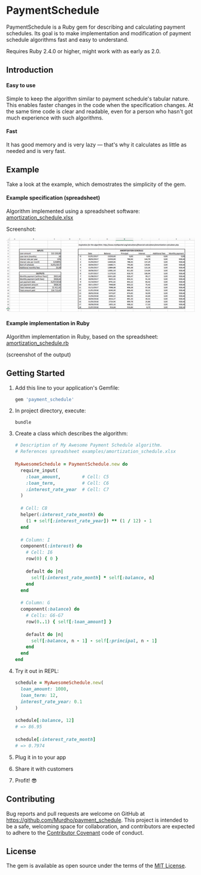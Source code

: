 # PaymentSchedule

PaymentSchedule is a Ruby gem for describing and calculating payment schedules. Its goal is to make implementation and modification of payment schedule algorithms fast and easy to understand.

Requires Ruby 2.4.0 or higher, might work with as early as 2.0.



## Introduction

#### Easy to use

Simple to keep the algorithm similar to payment schedule's tabular nature. This enables faster changes in the code when the specification changes. At the same time code is clear and readable, even for a person who hasn't got much experience with such algorithms.



#### Fast

It has good memory and is very lazy — that's why it calculates as little as needed and is very fast.



## Example

Take a look at the example, which demostrates the simplicity of the gem.



#### Example specification (spreadsheet)

Algorithm implemented using a spreadsheet software: [amortization_schedule.xlsx](examples/amortization_schedule.xlsx)

Screenshot:

![screenshot-payment-schedule-example](media/screenshot-payment-schedule-example.png)



#### Example implementation in Ruby

Algorithm implementation in Ruby, based on the spreadsheet: [amortization_schedule.rb](examples/amortization_schedule.rb)

(screenshot of the output)



## Getting Started

1. Add this line to your application's Gemfile:

   ```ruby
   gem 'payment_schedule'
   ```

2. In project directory, execute:

   ```shell
   bundle
   ```

3. Create a class which describes the algorithm:

   ```ruby
   # Description of My Awesome Payment Schedule algorithm.
   # References spreadsheet examples/amortization_schedule.xlsx

   MyAwesomeSchedule = PaymentSchedule.new do
     require_input(
       :loan_amount,        # Cell: C5
       :loan_term,          # Cell: C6
       :interest_rate_year  # Cell: C7
     )
     
     # Cell: C8
     helper(:interest_rate_month) do
       (1 + self[:interest_rate_year]) ** (1 / 12) - 1
     end
     
     # Column: I
     component(:interest) do
       # Cell: I6
       row(0) { 0 }
       
       default do |n|
         self[:interest_rate_month] * self[:balance, n]
       end
     end
     
     # Column: G
     component(:balance) do
       # Cells: G6-G7
       row(0..1) { self[:loan_amount] }
       
       default do |n|
         self[:balance, n - 1] - self[:principal, n - 1]
       end
     end
   end
   ```

4. Try it out in REPL:

   ```ruby
   schedule = MyAwesomeSchedule.new(
     loan_amount: 1000, 
     loan_term: 12, 
     interest_rate_year: 0.1
   )

   schedule[:balance, 12]
   # => 86.95

   schedule[:interest_rate_month]
   # => 0.7974
   ```

5. Plug it in to your app

6. Share it with customers

7. Profit! :sunglasses:



## Contributing

Bug reports and pull requests are welcome on GitHub at https://github.com/Murdho/payment_schedule. This project is intended to be a safe, welcoming space for collaboration, and contributors are expected to adhere to the [Contributor Covenant](http://contributor-covenant.org) code of conduct.


## License

The gem is available as open source under the terms of the [MIT License](http://opensource.org/licenses/MIT).

